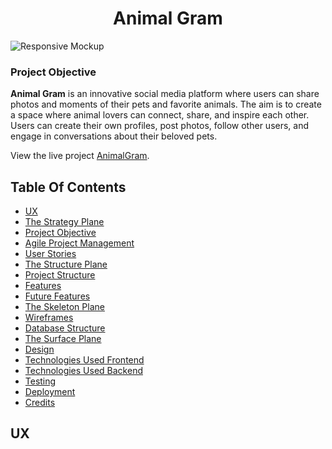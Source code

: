 <h1 align="center">Animal Gram</h1>

![Responsive Mockup]()

### Project Objective

**Animal Gram** is an innovative social media platform where users can share photos and moments of their pets and favorite animals. The aim is to create a space where animal lovers can connect, share, and inspire each other. Users can create their own profiles, post photos, follow other users, and engage in conversations about their beloved pets.

View the live project [AnimalGram](https://animalgram-880788cab506.herokuapp.com/).

## Table Of Contents
- [UX](#ux)
- [The Strategy Plane](#the-strategy-plane)
- [Project Objective](#project-objective)
- [Agile Project Management](#agile-project-management)
- [User Stories](#user-stories)
- [The Structure Plane](#the-structure-plane)
- [Project Structure](#project-structure)
- [Features](#features)
- [Future Features](#future-features)
- [The Skeleton Plane](#the-skeleton-plane)
- [Wireframes](#wireframes)
- [Database Structure](#database-structure)
- [The Surface Plane](#the-surface-plane)
- [Design](#design)
- [Technologies Used Frontend](#technologies-used-frontend)
- [Technologies Used Backend](#technologies-used-backend)
- [Testing](#testing)
- [Deployment](#deployment)
- [Credits](#credits)

## UX